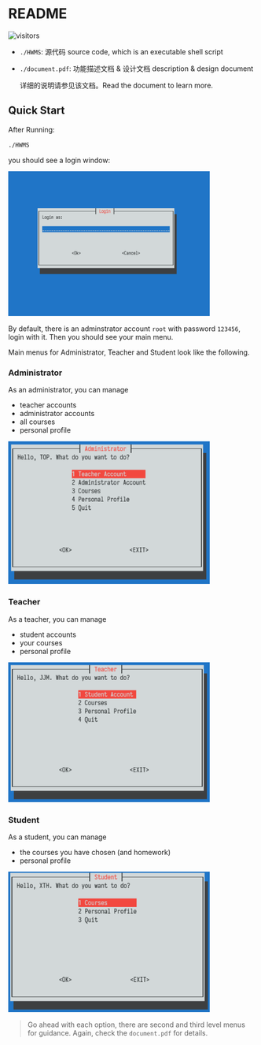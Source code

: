 # README

![visitors](https://visitor-badge.laobi.icu/badge?page_id=vtu.HWMS)

* `./HWMS`: 源代码 source code, which is an executable shell script

* `./document.pdf`: 功能描述文档 & 设计文档 description & design document

  详细的说明请参见该文档。Read the document to learn more.

## Quick Start

After Running:

```bash
./HWMS
```

you should see a login window:

<img src="assets/image-20210808161154296.png" alt="image-20210808161154296" style="zoom:40%;" />

By default, there is an adminstrator account `root` with password `123456`, login with it. Then you should see your main menu.

Main menus for Administrator, Teacher and Student look like the following.

### Administrator

As an administrator, you can manage

* teacher accounts
* administrator accounts
* all courses
* personal profile

<img src="assets/image-20210808160943209.png" alt="image-20210808160943209" style="zoom:40%;" />

### Teacher

As a teacher, you can manage

* student accounts
* your courses
* personal profile

<img src="assets/image-20210808160958154.png" alt="image-20210808160958154" style="zoom:40%;" />

### Student

As a student, you can manage

* the courses you have chosen (and homework)
* personal profile

<img src="assets/image-20210808161012747.png" alt="image-20210808161012747" style="zoom:40%;" />

> Go ahead with each option, there are second and third level menus for guidance. Again, check the `document.pdf` for details.
